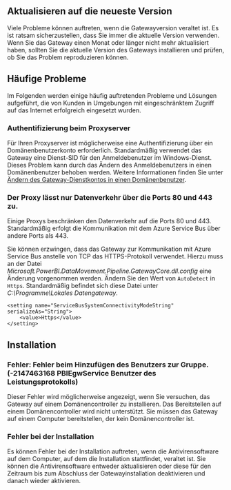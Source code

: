 ## <a name="update-to-the-latest-version"></a>Aktualisieren auf die neueste Version
Viele Probleme können auftreten, wenn die Gatewayversion veraltet ist.  Es ist ratsam sicherzustellen, dass Sie immer die aktuelle Version verwenden.  Wenn Sie das Gateway einen Monat oder länger nicht mehr aktualisiert haben, sollten Sie die aktuelle Version des Gateways installieren und prüfen, ob Sie das Problem reproduzieren können.

## <a name="common-issues"></a>Häufige Probleme
Im Folgenden werden einige häufig auftretenden Probleme und Lösungen aufgeführt, die von Kunden in Umgebungen mit eingeschränktem Zugriff auf das Internet erfolgreich eingesetzt wurden.

### <a name="authentication-to-proxy-server"></a>Authentifizierung beim Proxyserver
Für Ihren Proxyserver ist möglicherweise eine Authentifizierung über ein Domänenbenutzerkonto erforderlich. Standardmäßig verwendet das Gateway eine Dienst-SID für den Anmeldebenutzer im Windows-Dienst. Dieses Problem kann durch das Ändern des Anmeldebenutzers in einen Domänenbenutzer behoben werden. Weitere Informationen finden Sie unter [Ändern des Gateway-Dienstkontos in einen Domänenbenutzer](../service-gateway-proxy.md#changing-the-gateway-service-account-to-a-domain-user).

### <a name="your-proxy-only-allows-ports-80-and-443-traffic"></a>Der Proxy lässt nur Datenverkehr über die Ports 80 und 443 zu.
Einige Proxys beschränken den Datenverkehr auf die Ports 80 und 443. Standardmäßig erfolgt die Kommunikation mit dem Azure Service Bus über andere Ports als 443.

Sie können erzwingen, dass das Gateway zur Kommunikation mit Azure Service Bus anstelle von TCP das HTTPS-Protokoll verwendet. Hierzu muss an der Datei *Microsoft.PowerBI.DataMovement.Pipeline.GatewayCore.dll.config* eine Änderung vorgenommen werden. Ändern Sie den Wert von `AutoDetect` in `Https`. Standardmäßig befindet sich diese Datei unter *C:\Programme\Lokales Datengateway*.

```
<setting name="ServiceBusSystemConnectivityModeString" serializeAs="String">
    <value>Https</value>
</setting>
```

## <a name="installation"></a>Installation
### <a name="error-failed-to-add-user-to-group---2147463168---pbiegwservice---performance-log-users---"></a>Fehler: Fehler beim Hinzufügen des Benutzers zur Gruppe.  (-2147463168 PBIEgwService Benutzer des Leistungsprotokolls)
Dieser Fehler wird möglicherweise angezeigt, wenn Sie versuchen, das Gateway auf einem Domänencontroller zu installieren. Das Bereitstellen auf einem Domänencontroller wird nicht unterstützt. Sie müssen das Gateway auf einem Computer bereitstellen, der kein Domänencontroller ist.

### <a name="installation-fails"></a>Fehler bei der Installation
Es können Fehler bei der Installation auftreten, wenn die Antivirensoftware auf dem Computer, auf dem die Installation stattfindet, veraltet ist. Sie können die Antivirensoftware entweder aktualisieren oder diese für den Zeitraum bis zum Abschluss der Gatewayinstallation deaktivieren und danach wieder aktivieren.

